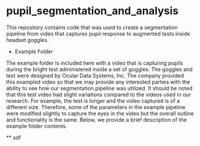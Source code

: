 # pupil_segmentation_and_analysis

This repository contains code that was used to create a segmentation pipeline from video that captures pupil response to augmented tests inside headset goggles. 


* Example Folder

The example folder is included here with a video that is capturing pupils during the bright test administered inside a set of goggles. The goggles and test were designed by Ocular Data Systems, Inc. The company provided this exampled video so that we may provide any interested parties with the ability to see how our segmentation pipeline was utilized. It should be noted that this test video had slight variations compared to the videos used in our research. For example, the test is longer and the video captured is of a different size. Therefore, some of the parameters in the example pipeline were modified slightly to capture the eyes in the video but the overall outline and functionality is the same. Below, we provide a brief description of the example folder contents.

** sdf